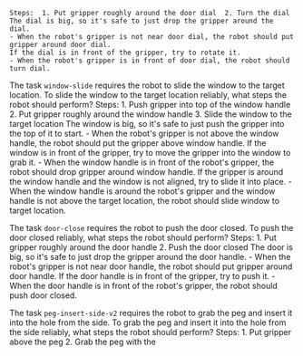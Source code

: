
    Steps:  1. Put gripper roughly around the door dial  2. Turn the dial
    The dial is big, so it's safe to just drop the gripper around the dial.
    - When the robot's gripper is not near door dial, the robot should put gripper around door dial.
    If the dial is in front of the gripper, try to rotate it.
    - When the robot's gripper is in front of door dial, the robot should turn dial.

The task `window-slide` requires the robot to slide the window to the target location.
To slide the window to the target location reliably, what steps the robot should perform?
    Steps:  1. Push gripper into top of the window handle  2. Put gripper roughly around the window handle  3. Slide the window to the target location
    The window is big, so it's safe to just push the gripper into the top of it to start.
    - When the robot's gripper is not above the window handle, the robot should put the gripper above window handle.
    If the window is in front of the gripper, try to move the gripper into the window to grab it.
    - When the window handle is in front of the robot's gripper, the robot should drop gripper around window handle.
    If the gripper is around the window handle and the window is not aligned, try to slide it into place.
    - When the window handle is around the robot's gripper and the window handle is not above the target location, the robot should slide window to target location.

The task `door-close` requires the robot to push the door closed.
To push the door closed reliably, what steps the robot should perform?
    Steps:  1. Put gripper roughly around the door handle  2. Push the door closed
    The door is big, so it's safe to just drop the gripper around the door handle.
    - When the robot's gripper is not near door handle, the robot should put gripper around door handle.
    If the door handle is in front of the gripper, try to push it.
    - When the door handle is in front of the robot's gripper, the robot should push door closed.

The task `peg-insert-side-v2` requires the robot to grab the peg and insert it into the hole from the side.
To grab the peg and insert it into the hole from the side reliably, what steps the robot should perform?
    Steps:  1. Put gripper above the peg  2. Grab the peg with the